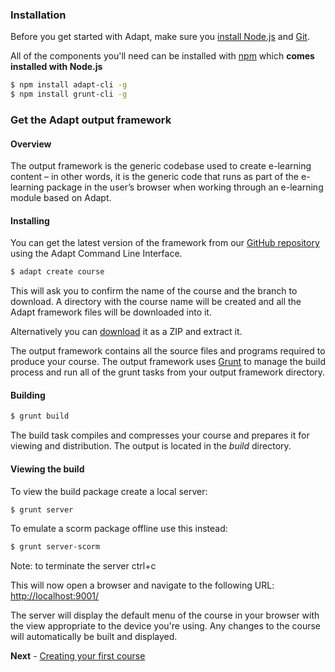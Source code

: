 ### Installation
Before you get started with Adapt, make sure you [install Node.js](http://nodejs.org/) and [Git](http://git-scm.com/downloads).

All of the components you'll need can be installed with [npm](https://npmjs.org/) which **comes installed with Node.js**

```bash
$ npm install adapt-cli -g
$ npm install grunt-cli -g
```

### Get the Adapt output framework
#### Overview
The output framework is the generic codebase used to create e-learning content – in other words, it is the generic code that runs as part of the e-learning package in the user’s browser when working through an e-learning module based on Adapt. 

#### Installing
You can get the latest version of the framework from our [GitHub repository](https://github.com/adaptlearning/adapt_framework) using the Adapt Command Line Interface.

```bash
$ adapt create course
```

This will ask you to confirm the name of the course and the branch to download. A directory with the course name will be created and all the Adapt framework files will be downloaded into it. 

Alternatively you can [download](https://github.com/adaptlearning/adapt_framework/archive/master.zip) it as a ZIP and extract it.

The output framework contains all the source files and programs required to produce your course. The output framework uses [Grunt](http://gruntjs.com/) to manage the build process and run all of the grunt tasks from your output framework directory.

#### Building
```bash
$ grunt build
```
The build task compiles and compresses your course and prepares it for viewing and distribution. The output is located in the *build* directory.

#### Viewing the build
To view the build package create a local server:
```bash
$ grunt server
```

To emulate a scorm package offline use this instead:
```bash
$ grunt server-scorm
```
Note: to terminate the server ctrl+c

This will now open a browser and navigate to the following URL:
[http://localhost:9001/](http://localhost:9001/)

The server will display the default menu of the course in your browser with the view appropriate to the device you're using. Any changes to the course will automatically be built and displayed.

**Next** - [Creating your first course](https://github.com/adaptlearning/adapt_framework/wiki/Creating-your-first-course)